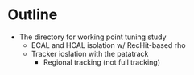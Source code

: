 # Outline

* The directory for working point tuning study
  * ECAL and HCAL isolation w/ RecHit-based rho
  * Tracker ioslation with the patatrack
    * Regional tracking (not full tracking)

